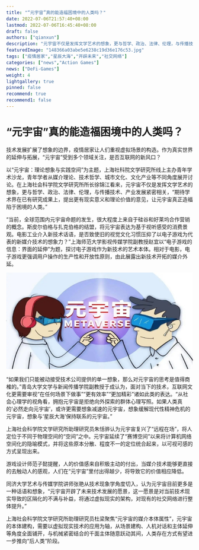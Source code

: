 ```yaml
---
title: "“元宇宙”真的能造福困境中的人类吗？"
date: 2022-07-06T21:57:40+08:00
lastmod: 2022-07-06T16:45:40+08:00
draft: false
authors: ["qianxun"]
description: "元宇宙不仅是发挥文学艺术的想象，更与哲学、政治、法律、伦理，与传播技术、产业发展紧密相关，“期待学术界在已有研究成果上，提出更有现实意义和理论价值的意见，让元宇宙真正造福陷于困境的人类。”"
featuredImage: "148366a03abe5e6238c19d36e176c53.jpg"
tags: ["疫情居家","星辰大海","开辟未来","社交网络"]
categories: ["news","Action Games"]
news: ["DeFi-Games"]
weight: 4
lightgallery: true
pinned: false
recommend: true
recommend1: false
---
```


# “元宇宙”真的能造福困境中的人类吗？

技术发展扩展了想象的边界，疫情居家让人们重视虚拟场景的构造。作为真实世界的延伸与拓展，“元宇宙”受到多个领域关注，是否互联网的新风口？

以“元宇宙：理论想象与实践空间”为主题，上海社科院文学研究所线上主办青年学术沙龙，青年学者从媒介理论、技术哲学、城市文化、文化产业等不同角度展开讨论。在上海社会科学院文学研究所所长徐锦江看来，元宇宙不仅是发挥文学艺术的想象，更与哲学、政治、法律、伦理，与传播技术、产业发展紧密相关，“期待学术界在已有研究成果上，提出更有现实意义和理论价值的意见，让元宇宙真正造福陷于困境的人类。”

“当前，全球范围内元宇宙命题的发生，很大程度上来自于硅谷和好莱坞合作营销的概念。斯皮尔伯格与扎克伯格的结盟，将元宇宙表达为基于视听感受的消费景观。电影工业介入新技术话语，是否致使旧的视觉文化习惯压抑了以电子游戏为代表的新媒介技术的想象力？”上海师范大学影视传媒学院副教授赵宜以“电子游戏的信息：界面的延伸”为题，探讨电子游戏作为新技术的艺术本体。相对于电影，电子游戏更强调用户操作的生产性和开放性原则，由此展露出新技术开拓的媒介外延。



![](148366a03abe5e6238c19d36e176c53.jpg)

“如果我们只能被动接受技术公司提供的单一想象，那么对元宇宙的思考是值得商榷的。”青岛大学文学与新闻传播学院副教授于成认为，面对当下的技术，互联网文化更需要审视“在任何场景下做事”“更有效率”“更加精彩”诸如此类的表达。“从社会心理学的视角看，拥抱元宇宙是拒绝向外探索的群体心理写照。如果人类真的‘必然走向元宇宙’，或许更需要想象减速的元宇宙，想象缓解现代性精神危机的元宇宙，想象与‘星辰大海’保持联系的元宇宙。”

上海社会科学院文学研究所助理研究员朱恬骅认为元宇宙复兴了“远程在场”，将人定位于不同于物理空间的“空间”之中。元宇宙延续了“赛博空间”以来将计算机网络空间化的隐喻模式，并将这些原本分散、程度不一的定位统合起来，以可视可感的方式呈现出来。

游戏设计师范子懿提醒，人的价值感来自积极主动的付出，当媒介技术能够更直接的去触动人的感观，人们在“元宇宙”里付出得越少，将导致它的价值相应降低。

同济大学艺术与传媒学院讲师张艳从技术现象学角度切入，认为元宇宙目前更多是一种话语和想象，“元宇宙开辟了未来技术发展的愿景，这一愿景是对当前技术现实导致的区隔化的不满与补益，将通过虚拟现实的架构，对现有的社交网络进行整体提升。”

上海社会科学院文学研究所助理研究员杜梁聚焦“元宇宙的媒介本体属性”，元宇宙的本体建构，需要以虚拟现实技术的应用为轴，从场景建构、人机对话和主体延伸等角度全面铺开，与机械紧密结合的千面主体随意跃动其间，人类存在方式有望进一步推向“后人类”阶段。